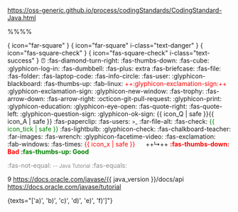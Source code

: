 <variable id="url_java_coding_standard">https://oss-generic.github.io/process/codingStandards/CodingStandard-Java.html</variable>


<variable id="outcomes">
<span class="badge bg-light text-dark"><md>%%<include src="text.md#outcomes" inline />%%</md></span><p/>
</variable>

<variable id="bullet_checkbox">{ icon="far-square" }</variable>
<variable id="bullet_checkbox_red">{ icon="far-square" i-class="text-danger" }</variable>
<variable id="bullet_checkbox_selected">{ icon="fas-square-check" }</variable>
<variable id="bullet_checkbox_selected_green">{ icon="fas-square-check" i-class="text-success" }</variable>
<variable id="icon_deadline"><md>:alarm_clock:</md></variable>
<variable id="icon_detour"><md>:fas-diamond-turn-right:</md></variable>
<variable id="icon_dislike"><md>:fas-thumbs-down:</md></variable>
<variable id="icon_example"><md>:fas-cube:</md></variable>
<variable id="icon_embedding"><md>:glyphicon-log-in:</md></variable>
<variable id="icon_exercise"><md>:fas-dumbbell:</md></variable>
<variable id="icon_extra"><span class='badge rounded-pill bg-secondary'><md>:fas-plus: extra</md></span></variable>
<variable id="icon_evidence"><md>:fas-briefcase:</md></variable>
<variable id="icon_file">:fas-file:</variable>
<variable id="icon_folder">:fas-folder:</variable>
<variable id="icon_hands_on"><md>:fas-laptop-code:</md></variable>
<variable id="icon_info"><md>:fas-info-circle:</md></variable>
<variable id="icon_individual"><md>:fas-user:</md></variable>
<variable id="icon_lecture"><md>:glyphicon-blackboard:</md></variable>
<variable id="icon_like"><md>:fas-thumbs-up:</md></variable>
<variable id="icon_linux"><md>:fab-linux:</md></variable>
<variable id="icon_important_big_red"><span style="color: red">++<md>:glyphicon-exclamation-sign:</md>++</span></variable>
<variable id="icon_important"><md>:glyphicon-exclamation-sign:</md></variable>
<variable id="icon_new_window"><md>:glyphicon-new-window:</md></variable>
<variable id="icon_outcome"><md>:fas-trophy:</md></variable>
<variable id="icon_output"><md>:fas-arrow-down:</md></variable>
<variable id="icon_output_right"><md>:fas-arrow-right:</md></variable>
<variable id="icon_pr"><md>:octicon-git-pull-request:</md></variable>
<variable id="icon_print"><md>:glyphicon-print:</md></variable>
<variable id="icon_prereq"><md>:glyphicon-education:</md></variable>
<variable id="icon_preview"><md>:glyphicon-eye-open:</md></variable>
<variable id="icon_quote_end"><md>:fas-quote-right:</md></variable>
<variable id="icon_quote_start"><md>:fas-quote-left:</md></variable>
<variable id="icon_Q"><md>:glyphicon-question-sign:</md></variable>
<variable id="icon_A"><md>:glyphicon-ok-sign:</md></variable>
<variable id="icon_Q_A">{{ icon_Q | safe }}{{ icon_A | safe }}</variable>
<variable id="icon_resource"><md>:fas-paperclip:</md></variable>
<variable id="icon_team"><md>:fas-users:</md></variable>
<variable id="icon_terminal"><small><span class="badge bg-secondary">&gt;_</span></small></variable>
<variable id="icon_text"><md>:far-file-alt:</md></variable>
<variable id="icon_tick"><md>:fas-check:</md></variable>
<variable id="icon_tick_green"><span style="color:green">{{ icon_tick | safe }}</span></variable>
<variable id="icon_tip"><span class="badge rounded-pill bg-success text-white">:fas-lightbulb:</span></variable>
<variable id="icon_todo"><md>:glyphicon-check:</md></variable>
<variable id="icon_tutorial"><md>:fas-chalkboard-teacher:</md></variable>
<variable id="icon_slides"><md>:far-images:</md></variable>
<variable id="icon_under_the_hood"><md>:fas-wrench:</md></variable>
<variable id="icon_video"><md>:glyphicon-facetime-video:</md></variable>
<variable id="icon_warning"><span class="badge rounded-pill bg-warning text-dark">:fas-exclamation:</span></variable>
<variable id="icon_windows"><md>:fab-windows:</md></variable>
<variable id="icon_x"><md>:fas-times:</md></variable>
<variable id="icon_x_red"><span style="color:red">{{ icon_x | safe }}</span></variable>
<variable id="indented_arrow">&nbsp;&nbsp;&nbsp;&nbsp; ++↳++</variable>
<variable id="bad"><span style="color: red"><md>**:fas-thumbs-down: Bad**</md></span></variable>
<variable id="good"><span style="color: green"><md>**:fas-thumbs-up: Good**</md></span></variable>

<variable id="different"><span style="opacity: 0.5"> <span class="badge rounded-pill bg-danger"><md>:fas-not-equal:</md></span></span></variable>
<variable id="oracle"><small><span style="opacity: 0.5"><span class="badge bg-secondary">-- Java Tutorial</span></span></small></variable>
<variable id="similar"><span style="opacity: 0.5"> <span class="badge rounded-pill bg-success"><md>:fas-equals:</md></span></span></variable>

<variable id="java_version">9</variable>
<variable id="java_api">https://docs.oracle.com/javase/{{ java_version }}/docs/api</variable>
<variable id="java_tutorial">https://docs.oracle.com/javase/tutorial</variable>

<variable id="numbers_abcd">\{texts="['a)', 'b)', 'c)', 'd)', 'e)', 'f)']"\}</variable>
